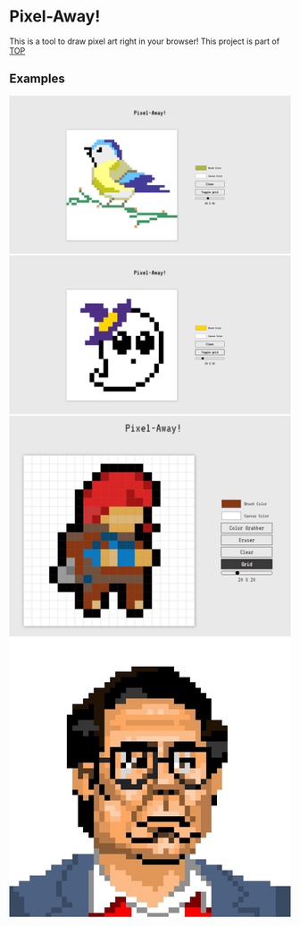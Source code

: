 # Pixel-Away!

This is a tool to draw pixel art right in your browser! 
This project is part of [TOP](https://www.theodinproject.com/lessons/foundations-etch-a-sketch)
## Examples

<img src="/samples/Screenshot%20from%202023-01-18%2022-57-17.png" alt="A bird." style="width:600px; display: inline"/>
<img src="/samples/Screenshot%20from%202023-01-18%2022-06-07.png" alt="A bird." style="width:600px; display: inline"/>
<img src="/samples/326355098_683413896910119_2029332445986542700_n.jpg" alt="A bird." style="width:600px; display: inline"/>
<img src="/samples/326357227_489253646693254_2969055204224176337_n.jpg" alt="A bird." style="width:600px; display: inline"/>